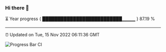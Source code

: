 ### Hi there 👋

⏳ Year progress { ██████████████████████████▁▁▁▁ } 87.19 %

---

⏰ Updated on Tue, 15 Nov 2022 06:11:36 GMT

![Progress Bar CI](https://github.com/Shyam-Makwana/GitHub-Actions-Demo/workflows/Progress%20Bar%20CI/badge.svg)
